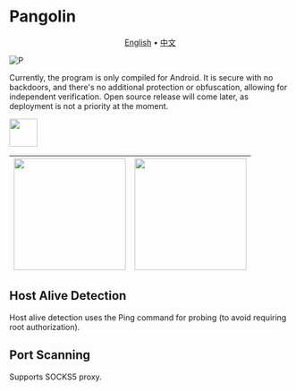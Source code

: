 # Pangolin

<p align="center">
  <a href="https://github.com/414aaj/Pangolin/blob/main/README">English</a> •
  <a href="https://github.com/414aaj/Pangolin/blob/main/README_CN.md">中文</a> 
</p>



![P](https://github.com/user-attachments/assets/ea49dcf8-ec93-4c4a-b293-304e5b9d6dfb)

Currently, the program is only compiled for Android. It is secure with no backdoors, and there's no additional protection or obfuscation, allowing for independent verification. Open source release will come later, as deployment is not a priority at the moment.


<img src="https://github.com/user-attachments/assets/dbc461e9-4068-4858-8619-9306362ff600"  width="50" height="50">


| <img src="https://github.com/user-attachments/assets/b7f65286-bdce-4c63-9deb-e16b1b75a79d" width="200"/> | <img src="https://github.com/user-attachments/assets/f6c641ab-998a-48f1-aa56-5cb8e71ae3de" width="200"/> |
|:-----------------------------------------------------:|:-----------------------------------------------------:|


## Host Alive Detection
Host alive detection uses the Ping command for probing (to avoid requiring root authorization).

## Port Scanning
Supports SOCKS5 proxy.
